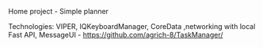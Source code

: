 Home project - Simple planner

Technologies: VIPER, IQKeyboardManager, CoreData ,networking with local Fast API, MessageUI - https://github.com/agrich-8/TaskManager/
